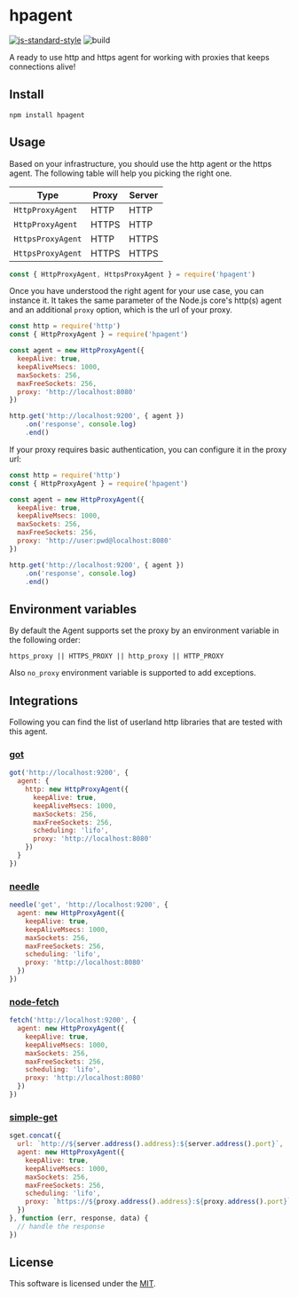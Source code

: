 # hpagent

[![js-standard-style](https://img.shields.io/badge/code%20style-standard-brightgreen.svg?style=flat)](http://standardjs.com/)  ![build](https://github.com/delvedor/hpagent/workflows/build/badge.svg)

A ready to use http and https agent for working with proxies that keeps connections alive!

## Install

```
npm install hpagent
```

## Usage

Based on your infrastructure, you should use the http agent or the https agent.
The following table will help you picking the right one.

| Type              | Proxy  | Server |
|-------------------|--------|--------|
| `HttpProxyAgent`  | HTTP   | HTTP   |
| `HttpProxyAgent`  | HTTPS  | HTTP   |
| `HttpsProxyAgent` | HTTP   | HTTPS  |
| `HttpsProxyAgent` | HTTPS  | HTTPS  |

```js
const { HttpProxyAgent, HttpsProxyAgent } = require('hpagent')
```

Once you have understood the right agent for your use case, you can instance it. It takes the same parameter of the Node.js core's http(s) agent and an additional `proxy` option, which is the url of your proxy.

```js
const http = require('http')
const { HttpProxyAgent } = require('hpagent')

const agent = new HttpProxyAgent({
  keepAlive: true,
  keepAliveMsecs: 1000,
  maxSockets: 256,
  maxFreeSockets: 256,
  proxy: 'http://localhost:8080'
})

http.get('http://localhost:9200', { agent })
    .on('response', console.log)
    .end()
```

If your proxy requires basic authentication, you can configure it in the proxy url:

```js
const http = require('http')
const { HttpProxyAgent } = require('hpagent')

const agent = new HttpProxyAgent({
  keepAlive: true,
  keepAliveMsecs: 1000,
  maxSockets: 256,
  maxFreeSockets: 256,
  proxy: 'http://user:pwd@localhost:8080'
})

http.get('http://localhost:9200', { agent })
    .on('response', console.log)
    .end()
```

## Environment variables

By default the Agent supports set the proxy by an environment variable in the following order:
```
https_proxy || HTTPS_PROXY || http_proxy || HTTP_PROXY
```
Also `no_proxy` environment variable is supported to add exceptions.

## Integrations

Following you can find the list of userland http libraries that are tested with this agent.

### [got](https://github.com/sindresorhus/got)

```js
got('http://localhost:9200', {
  agent: {
    http: new HttpProxyAgent({
      keepAlive: true,
      keepAliveMsecs: 1000,
      maxSockets: 256,
      maxFreeSockets: 256,
      scheduling: 'lifo',
      proxy: 'http://localhost:8080'
    })
  }
})
```

### [needle](https://github.com/tomas/needle)

```js
needle('get', 'http://localhost:9200', {
  agent: new HttpProxyAgent({
    keepAlive: true,
    keepAliveMsecs: 1000,
    maxSockets: 256,
    maxFreeSockets: 256,
    scheduling: 'lifo',
    proxy: 'http://localhost:8080'
  })
})
```

### [node-fetch](https://github.com/node-fetch/node-fetch)

```js
fetch('http://localhost:9200', {
  agent: new HttpProxyAgent({
    keepAlive: true,
    keepAliveMsecs: 1000,
    maxSockets: 256,
    maxFreeSockets: 256,
    scheduling: 'lifo',
    proxy: 'http://localhost:8080'
  })
})
```

### [simple-get](https://github.com/feross/simple-get)

```js
sget.concat({
  url: `http://${server.address().address}:${server.address().port}`,
  agent: new HttpProxyAgent({
    keepAlive: true,
    keepAliveMsecs: 1000,
    maxSockets: 256,
    maxFreeSockets: 256,
    scheduling: 'lifo',
    proxy: `https://${proxy.address().address}:${proxy.address().port}`
  })
}, function (err, response, data) {
  // handle the response
})
```

## License

This software is licensed under the [MIT](./LICENSE).
